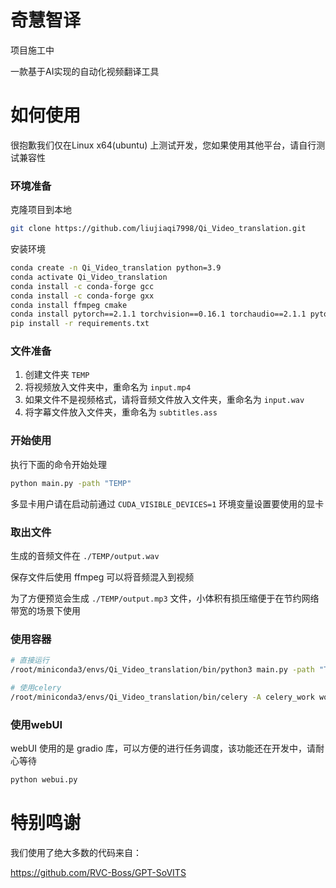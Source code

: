# 奇慧智译

项目施工中

一款基于AI实现的自动化视频翻译工具


# 如何使用

很抱歉我们仅在Linux x64(ubuntu) 上测试开发，您如果使用其他平台，请自行测试兼容性

### 环境准备

克隆项目到本地

```bash
git clone https://github.com/liujiaqi7998/Qi_Video_translation.git
```

安装环境

```bash
conda create -n Qi_Video_translation python=3.9
conda activate Qi_Video_translation
conda install -c conda-forge gcc
conda install -c conda-forge gxx
conda install ffmpeg cmake
conda install pytorch==2.1.1 torchvision==0.16.1 torchaudio==2.1.1 pytorch-cuda=11.8 -c pytorch -c nvidia
pip install -r requirements.txt
```
### 文件准备

1. 创建文件夹 `TEMP`
2. 将视频放入文件夹中，重命名为 `input.mp4`
3. 如果文件不是视频格式，请将音频文件放入文件夹，重命名为 `input.wav`
4. 将字幕文件放入文件夹，重命名为  `subtitles.ass`


### 开始使用

执行下面的命令开始处理

```bash
python main.py -path "TEMP"
```

多显卡用户请在启动前通过 `CUDA_VISIBLE_DEVICES=1` 环境变量设置要使用的显卡

### 取出文件

生成的音频文件在 `./TEMP/output.wav`

保存文件后使用 ffmpeg 可以将音频混入到视频

为了方便预览会生成 `./TEMP/output.mp3` 文件，小体积有损压缩便于在节约网络带宽的场景下使用

### 使用容器

```bash
# 直接运行
/root/miniconda3/envs/Qi_Video_translation/bin/python3 main.py -path "TEMP"

# 使用celery
/root/miniconda3/envs/Qi_Video_translation/bin/celery -A celery_work worker -c 1
```

### 使用webUI

webUI 使用的是 gradio 库，可以方便的进行任务调度，该功能还在开发中，请耐心等待

```bash
python webui.py
```


# 特别鸣谢

我们使用了绝大多数的代码来自：

https://github.com/RVC-Boss/GPT-SoVITS
